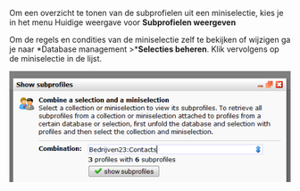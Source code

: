 Om een overzicht te tonen van de subprofielen uit een miniselectie, kies
je in het menu Huidige weergave voor **Subprofielen weergeven**

Om de regels en condities van de miniselectie zelf te bekijken of
wijzigen ga je naar *Database management \>***Selecties beheren**. Klik
vervolgens op de miniselectie in de lijst.

![View the subprofiles from a miniselection](../images/showsubprofiles.png)
